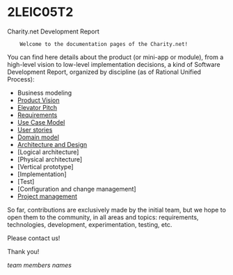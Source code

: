 # 2LEIC05T2

Charity.net Development Report

        Welcome to the documentation pages of the Charity.net!

You can find here details about the product (or mini-app or module), from a high-level vision to low-level implementation decisions, a kind of Software Development Report, organized by discipline (as of Rational Unified Process):

* Business modeling
* [Product Vision](https://github.com/FEUP-LEIC-ES-2022-23/2LEICO5T2/docs/ProductVision.md)
* [Elevator Pitch](https://github.com/FEUP-LEIC-ES-2022-23/2LEIC05T2/docs/ElevatorPitch.md)
* [Requirements](https://github.com/FEUP-LEIC-ES-2022-23/2LEIC05T2/docs/requirements.md)
* [Use Case Model](https://github.com/FEUP-LEIC-ES-2022-23/2LEIC05T2/docs/requirements.md#Use-case-model)
* [User stories](https://github.com/FEUP-LEIC-ES-2022-23/2LEIC05T2/docs/requirements.md#User-stories)
* [Domain model](https://github.com/FEUP-LEIC-ES-2022-23/2LEIC05T2/docs/requirements.md#Domain-model)
* [Architecture and Design](https://github.com/FEUP-LEIC-ES-2022-23/2LEIC05T2/docs/ArchitectureAndDesign.md)
* [Logical architecture]
* [Physical architecture]
* [Vertical prototype]
* [Implementation]
* [Test]
* [Configuration and change management]
* [Project management](https://github.com/FEUP-LEIC-ES-2022-23/2LEIC05T2/docs/ProjectManagement.md)

So far, contributions are exclusively made by the initial team, but we hope to open them to the community, in all areas and topics: requirements, technologies, development, experimentation, testing, etc.

Please contact us!

Thank you!

*team members names*
